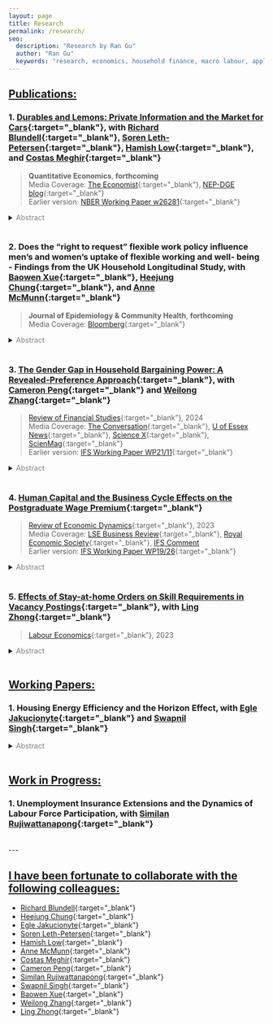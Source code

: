 ```yaml
---
layout: page
title: Research
permalink: /research/
seo:
  description: "Research by Ran Gu"
  author: "Ran Gu"
  keywords: "research, economics, household finance, macro labour, applied microeconomics"
---
```



## <ins>Publications:</ins>
### 1. [Durables and Lemons: Private Information and the Market for Cars](/research/durables_and_lemons_PAPER.pdf){:target="_blank"}, with [Richard Blundell](https://www.ucl.ac.uk/~uctp39a/){:target="_blank"}, [Soren Leth-Petersen](https://sites.google.com/view/sorenleth){:target="_blank"}, [Hamish Low](https://sites.google.com/site/hamishlowecon/){:target="_blank"}, and [Costas Meghir](https://sites.google.com/yale.edu/costasmeghir/home){:target="_blank"}

> **Quantitative Economics**, **forthcoming**  
> Media Coverage: [The Economist](https://www.economist.com/finance-and-economics/2019/09/26/can-you-buy-a-good-second-hand-car){:target="_blank"}, [NEP-DGE blog](https://nepdge.wordpress.com/2019/10/03/durables-and-lemons-private-information-and-the-market-for-cars/#respond){:target="_blank"}  
> Earlier version: [NBER Working Paper w26281](https://www.nber.org/papers/w26281){:target="_blank"}

<details>
  <summary><font color="grey">Abstract</font></summary>

  We examine the aggregate implications and distributional consequences of asymmetric information in durable goods markets, with a focus on the car market. Private information introduces a lemons penalty, a wedge between the sale price and the average car value in the population, consequently reducing turnover. We estimate an equilibrium model of car ownership with private information using Danish linked registry data on car ownership, income, and wealth. In the first year of ownership, we estimate the lemons penalty is 12% of the price. The penalty declines sharply with the length of ownership. The penalty reduces the self-insurance value of cars and leads to a large reduction in transaction volumes and the rate of turnover of cars. The market does not collapse: income shocks induce individuals to sell their cars, even if they are of good quality, and this helps mitigate the lemons problem. The size of the lemons penalty declines when income uncertainty in the economy increases and when the credit limit decreases.
</details>


<br/>


### 2. Does the “right to request” flexible work policy influence men’s and women’s uptake of flexible working and well- being - Findings from the UK Household Longitudinal Study, with [Baowen Xue](https://profiles.ucl.ac.uk/36824-baowen-xue/){:target="_blank"}, [Heejung Chung](https://www.kcl.ac.uk/people/heejung-chung/){:target="_blank"}, and [Anne McMunn](https://profiles.ucl.ac.uk/11074-anne-mcmunn/){:target="_blank"}

> **Journal of Epidemiology & Community Health**, **forthcoming**  
> Media Coverage: [Bloomberg](https://www.bloomberg.com/news/articles/2025-09-02/fathers-face-steeper-wage-cuts-when-stepping-back-from-work?utm_source=website&utm_medium=share&utm_campaign=copy){:target="_blank"}


<details>
  <summary><font color="grey">Abstract</font></summary>

  This paper investigates the impact of the UK's 2014 "right to request" flexible working policy on the uptake of flexible working arrangements and the resulting effects on employee health and well-being. We use a doubly robust difference-in-differences (DiD) method, comparing the outcomes of employees who became eligible for flexible working after the 2014 policy reform with those who were already eligible. The key findings reveal that the 2014 policy reform increased women's uptake of reduced-hours arrangements but did not have the same effect on men. The reform also led to a reduction in women's psychological distress and improved life satisfaction for both men and women. The study concludes that while flexible working arrangements can benefit both men and women in terms of improved well-being, gender-neutral policies may inadvertently exacerbate gender inequalities in labour force participation, possibly due to persistent traditional gender norms and expectations. 
</details>

<br/>

### 3. [The Gender Gap in Household Bargaining Power: A Revealed-Preference Approach](https://doi.org/10.1093/rfs/hhae039){:target="_blank"}, with [Cameron Peng](https://sites.google.com/site/cameronpengresearch/){:target="_blank"} and [Weilong Zhang](https://www.weilongzhang.com/){:target="_blank"}

> [Review of Financial Studies](https://doi.org/10.1093/rfs/hhae039){:target="_blank"}, 2024  
> Media Coverage: [The Conversation](https://theconversation.com/who-really-holds-the-purse-strings-why-it-matters-which-partner-decides-where-the-money-goes-241089){:target="_blank"}, [U of Essex News](https://www.essex.ac.uk/news/2024/08/28/husbands-still-dominate-investment-decisions){:target="_blank"}, [Science X](https://phys.org/news/2024-08-husbands-dominate-investment-decisions-reveals.html){:target="_blank"}, [ScienMag](https://scienmag.com/husbands-still-dominate-investment-decisions){:target="_blank"}  
> Earlier version: [IFS Working Paper WP21/11](https://www.ifs.org.uk/publications/15437){:target="_blank"}

<details>
  <summary><font color="grey">Abstract</font></summary>

  When members of the same household have different risk preferences, whose preference matters more for investment decisions and why? We propose an intrahousehold model that aggregates individual preferences at the household level as a result of bargaining. We structurally estimate the model, analyze the determinants of bargaining power, and find a significant gender gap. Gender differences in individual characteristics, as well as gender effects, partially explain the gap. These patterns hold broadly across Australia, Germany, and the United States. We further link the distribution of bargaining power to households’ perceived gender norms in a cross-sectional analysis.
</details>

<!--
&nbsp;&nbsp;&nbsp;&nbsp;
\[[Review of Financial Studies](https://doi.org/10.1093/rfs/hhae039){:target="_blank"}, 2024 \] 
\[Media Coverage: [The Conversation](https://theconversation.com/who-really-holds-the-purse-strings-why-it-matters-which-partner-decides-where-the-money-goes-241089){:target="_blank"}, [U of Essex News](https://www.essex.ac.uk/news/2024/08/28/husbands-still-dominate-investment-decisions){:target="_blank"}, [Science X](https://phys.org/news/2024-08-husbands-dominate-investment-decisions-reveals.html){:target="_blank"}, [ScienMag](https://scienmag.com/husbands-still-dominate-investment-decisions){:target="_blank"}\] 
\[[IFS Working Paper WP21/11](https://www.ifs.org.uk/publications/15437){:target="_blank"}\]

  <summary><em>Abstract</em></summary>
  * The previous title of this paper is "The Gender Gap in Household Bargaining Power: A Portfolio-Choice Approach"
-->

<br/>

### 4. [Human Capital and the Business Cycle Effects on the Postgraduate Wage Premium](/research/human-capital-business-cycle.pdf){:target="_blank"}

> [Review of Economic Dynamics](https://doi.org/10.1016/j.red.2022.07.001){:target="_blank"}, 2023  
> Media Coverage: [LSE Business Review](http://blogs.lse.ac.uk/businessreview/2018/06/13/a-postgraduate-degree-protects-you-against-the-business-cycle/){:target="_blank"}, [Royal Economic Society](http://www.res.org.uk/details/mediabrief/10938521/A-POSTGRADUATE-DEGREE-PROTECTS-YOU-AGAINST-THE-BUSINESS-CYCLE-US-evidence.html){:target="_blank"}, [IFS Comment](https://doi.org/10.1920/co.ifs.2024.0093)  
> Earlier version: [IFS Working Paper WP19/26](https://www.ifs.org.uk/publications/14515){:target="_blank"}

<details>
  <summary><font color="grey">Abstract</font></summary>

  Postgraduate degree holders experience lower cyclical variation in real wages than those with undergraduate degrees. Moreover, postgraduate jobs require more specific human capital and take longer to adapt to. Using an equilibrium search model with dynamic incentive contracts, this paper attributes the cyclicality of the postgraduate-undergraduate wage gap to the differences in specific capital. Greater specific capital leads to lower mobility, thereby improving risk-sharing between workers and firms. The estimates of the model reveal that specific capital can explain the differences both in labour turnover and in real wage cyclicality between education groups.
</details>

<!--
  * The previous title of this paper is "Specific Capital, Firm Insurance, and the Dynamics of the Postgraduate Wage Premium"
-->

<br/>

### 5. [Effects of Stay-at-home Orders on Skill Requirements in Vacancy Postings](https://doi.org/10.1016/j.labeco.2023.102342){:target="_blank"}, with [Ling Zhong](https://www.ling-zhong.com/){:target="_blank"}

> [Labour Economics](https://doi.org/10.1016/j.labeco.2023.102342){:target="_blank"}, 2023  

<details>
  <summary><font color="grey">Abstract</font></summary>

  The COVID-19 pandemic and containment policies have had profound economic impacts on the labor market. Stay-at-home orders (SAHOs) implemented across most of the United States changed the way of people worked. In this paper, we quantify the effect of SAHO durations on skill demands to study how firms adjust labor demand within occupation. We use skill requirement information from the 2018 to 2021 online job vacancy posting data from Burning Glass Technologies, exploit the spatial variations in the SAHO duration, and use instrumental variables to correct for the endogeneity in the policy duration related to local social and economic factors. We find that policy durations have persistent impacts on the labor demand after restrictions are lifted. Longer SAHOs motivate management style transformation from people-oriented to operation-oriented by requiring more of operational and administrative skills and less of personality and people management skills to carry out standard workflows. SAHOs also change the focus of interpersonal skill demands from specific customer services to general communication such as social and writing skills. SAHOs more thoroughly affect occupations with partial work-from-home capacity. The evidence suggests SAHOs change management structure and communication in firms.
</details>

<br/>



<!-- 
## <ins>Revise & Resubmit:</ins>
-->

## <ins>Working Papers:</ins>


### 1. Housing Energy Efficiency and the Horizon Effect, with [Egle Jakucionyte](https://sites.google.com/site/eglejakucionyte/){:target="_blank"} and [Swapnil Singh](https://sites.google.com/site/eswapnilsingh/){:target="_blank"}

<details>
  <summary><font color="grey">Abstract</font></summary>

  This paper examines how the investment horizon effect influences energy-efficiency investments, showing that older individuals have lower incentives to invest in energy efficiency. Using detailed microdata from England, we document that properties occupied by older households are systematically more energy inefficient. We develop a two-period model where households make energy-efficiency investment decisions under mortality risk, generating predictions about both individual and neighborhood-level investment patterns. Testing these predictions using historical instruments for neighborhood age structure, we find that a one-year increase in neighborhood mean age causes a 0.7 percentage point increase in energy inefficiency. 
</details>

<br/>


## <ins>Work in Progress:</ins>

### 1. Unemployment Insurance Extensions and the Dynamics of Labour Force Participation, with [Similan Rujiwattanapong](https://sites.google.com/site/wsrujiwattanapong/){:target="_blank"}

<!-- 
### 2. How Privacy Policies Affect Young Adolescents: Exploring the Impact of the GDPR on Social Media Usage, Academic Performance, and Mental Health,  with [Moe Suzuki](https://www.essex.ac.uk/people/SUZUK60709/moe-suzuki){:target="_blank"}

### 3. Doubling Down on Success: Double Major, Human Capital Diversification, and Leadership Advancement,  with [Ling Zhong](https://www.ling-zhong.com/){:target="_blank"}

### 4. Financial Commitments and Labour Market Outcomes, with [Richard Blundell](https://www.ucl.ac.uk/~uctp39a/){:target="_blank"}, [Soren Leth-Petersen](https://sites.google.com/view/sorenleth){:target="_blank"}, and [Attila Lindner](https://sites.google.com/site/attilalindner/){:target="_blank"}
-->

<br/>
---

## <ins>I have been fortunate to collaborate with the following colleagues:</ins>
- [Richard Blundell](https://www.ucl.ac.uk/~uctp39a/){:target="_blank"}  
- [Heejung Chung](https://www.kcl.ac.uk/people/heejung-chung/){:target="_blank"}  
- [Egle Jakucionyte](https://sites.google.com/site/eglejakucionyte/){:target="_blank"}  
- [Soren Leth-Petersen](https://sites.google.com/view/sorenleth){:target="_blank"}  
- [Hamish Low](https://sites.google.com/site/hamishlowecon/){:target="_blank"}  
- [Anne McMunn](https://profiles.ucl.ac.uk/11074-anne-mcmunn/){:target="_blank"}  
- [Costas Meghir](https://sites.google.com/yale.edu/costasmeghir/home){:target="_blank"}  
- [Cameron Peng](https://sites.google.com/site/cameronpengresearch/){:target="_blank"}  
- [Similan Rujiwattanapong](https://sites.google.com/site/wsrujiwattanapong/){:target="_blank"}  
- [Swapnil Singh](https://sites.google.com/site/eswapnilsingh/){:target="_blank"}  
- [Baowen Xue](https://profiles.ucl.ac.uk/36824-baowen-xue/){:target="_blank"}  
- [Weilong Zhang](https://www.weilongzhang.com/){:target="_blank"}  
- [Ling Zhong](https://www.ling-zhong.com/){:target="_blank"}  

<!-- 
[Moe Suzuki](https://www.essex.ac.uk/people/SUZUK60709/moe-suzuki){:target="_blank"}  
[Attila Lindner](https://sites.google.com/site/attilalindner/){:target="_blank"}  
-->